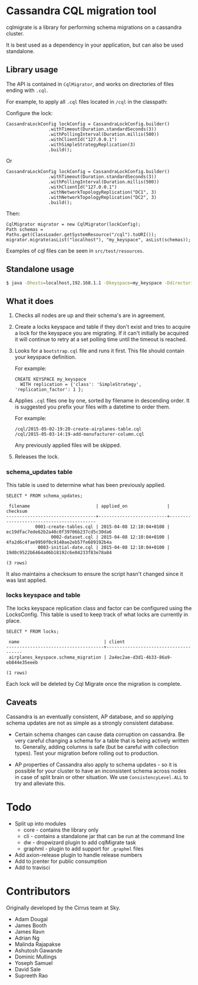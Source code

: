 # Cassandra CQL migration tool

cqlmigrate is a library for performing schema migrations on a cassandra cluster.

It is best used as a dependency in your application, but can also be used
standalone.

## Library usage

The API is contained in `CqlMigrator`, and works on directories of files ending with `.cql`.

For example, to apply all `.cql` files located in `/cql` in the classpath:

Configure the lock:

    CassandraLockConfig lockConfig = CassandraLockConfig.builder()
                    .withTimeout(Duration.standardSeconds(3))
                    .withPollingInterval(Duration.millis(500))
                    .withClientId("127.0.0.1")
                    .withSimpleStrategyReplication(3)
                    .build();
                    
Or

    CassandraLockConfig lockConfig = CassandraLockConfig.builder()
                    .withTimeout(Duration.standardSeconds(3))
                    .withPollingInterval(Duration.millis(500))
                    .withClientId("127.0.0.1")
                    .withNetworkTopologyReplication("DC1", 3)
                    .withNetworkTopologyReplication("DC2", 3)
                    .build();

Then:                    

    CqlMigrator migrator = new CqlMigrator(lockConfig);
    Path schemas = Paths.get(ClassLoader.getSystemResource("/cql").toURI());
    migrator.migrate(asList("localhost"), "my_keyspace", asList(schemas));

Examples of cql files can be seen in `src/test/resources`.

## Standalone usage 

```sh
$ java -Dhosts=localhost,192.168.1.1 -Dkeyspace=my_keyspace -Ddirectories=cql-common,cql-local -jar cqlmigrate.jar
```

## What it does

1. Checks all nodes are up and their schema's are in agreement.

2. Create a locks keyspace and table if they don't exist and tries to acquire a lock for the keyspace you are migrating. 
   If it can't initially be acquired it will continue to retry at a set polling time until the timeout is reached.  

3. Looks for a `bootstrap.cql` file and runs it first. This file should contain your keyspace definition.

   For example:
   ```
   CREATE KEYSPACE my_keyspace
     WITH replication = {'class': 'SimpleStrategy', 'replication_factor': 1 };
   ```        

4. Applies `.cql` files one by one, sorted by filename in descending order. It is suggested you prefix
   your files with a datetime to order them.

   For example:
   ```
   /cql/2015-05-02-19:20-create-airplanes-table.cql
   /cql/2015-05-03-14:19-add-manufacturer-column.cql
   ```

   Any previously applied files will be skipped.
   
5. Releases the lock.

### schema_updates table

This table is used to determine what has been previously applied.

    SELECT * FROM schema_updates;

     filename                         | applied_on               | checksum
    ----------------------------------+--------------------------+------------------------------------------
               0001-create-tables.cql | 2015-04-08 12:10:04+0100 | ec19dfac7ede62b2a40c0f39706b237cd5c30da6
                     0002-dataset.cql | 2015-04-08 12:10:04+0100 | 4fa2d6c4fae9950f0c9140ae2eb57fe689192b4a
                0003-initial-date.cql | 2015-04-08 12:10:04+0100 | 19d0c9522b6464a06b18192c6e04233f83e78a84

    (3 rows)

It also maintains a checksum to ensure the script hasn't changed since it was last applied.

### locks keyspace and table

The locks keyspace replication class and factor can be configured using the LocksConfig.
This table is used to keep track of what locks are currently in place.

    SELECT * FROM locks;
    
     name                                | client
    -------------------------------------+--------------------------------------
     airplanes_keyspace.schema_migration | 2a4ec2ae-d3d1-4b33-86a9-eb844e35eeeb
    
    (1 rows)

Each lock will be deleted by Cql Migrate once the migration is complete.

## Caveats

Cassandra is an eventually consistent, AP database, and so applying schema updates are not as simple
as a strongly consistent database.

* Certain schema changes can cause data corruption on cassandra. Be very careful changing a schema for a
  table that is being actively written to. Generally, adding columns is safe (but be careful with
  collection types). Test your migration before rolling out to production.

* AP properties of Cassandra also apply to schema updates - so it is possible for your cluster to have an
  inconsistent schema across nodes in case of split brain or other situation. We use `ConsistencyLevel.ALL`
  to try and alleviate this.
  
# Todo

* Split up into modules
  * core - contains the library only
  * cli - contains a standalone jar that can be run at the command line
  * dw - dropwizard plugin to add cqlMigrate task
  * graphml - plugin to add support for `.graphml` files 
* Add axion-release plugin to handle release numbers
* Add to jcenter for public consumption
* Add to travisci

# Contributors

Originally developed by the Cirrus team at Sky.

- Adam Dougal
- James Booth
- James Ravn
- Adrian Ng
- Malinda Rajapakse
- Ashutosh Gawande
- Dominic Mullings
- Yoseph Samuel
- David Sale
- Supreeth Rao
